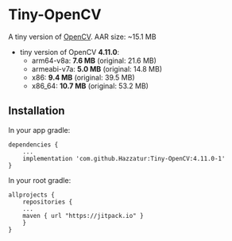 # Tiny-OpenCV

A tiny version of [OpenCV](https://opencv.org). AAR size: ~15.1 MB

- tiny version of OpenCV **4.11.0**:
    - arm64-v8a: **7.6 MB** (original: 21.6 MB)
    - armeabi-v7a: **5.0 MB** (original: 14.8 MB)
    - x86: **9.4 MB** (original: 39.5 MB)
    - x86_64: **10.7 MB** (original: 53.2 MB)

## Installation

In your app gradle:

    dependencies {
        ...
        implementation 'com.github.Hazzatur:Tiny-OpenCV:4.11.0-1'
    }

In your root gradle:

	allprojects {
	    repositories {
		...
		maven { url "https://jitpack.io" }
	    }
	}
